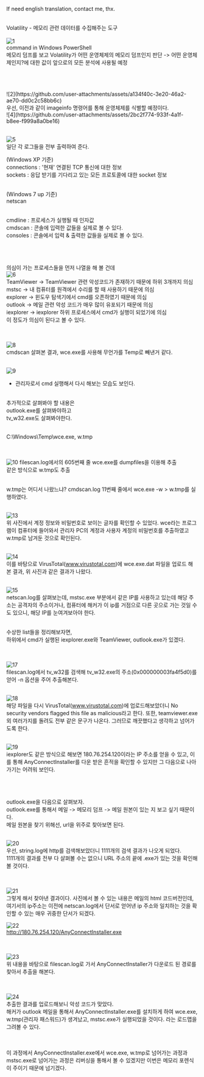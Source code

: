 If need english translation, contact me, thx.<br><br> 


  Volatility - 메모리 관련 데이터를 수집해주는 도구<br><br>
![1](https://github.com/user-attachments/assets/28f69dbf-46ca-4d68-a9f3-8b42185baa13)<br>
command in Windows PowerShell<br>
메모리 덤프를 보고 Volatility가 어떤 운영체제의 메모리 덤프인지 판단 -> 어떤 운영체제인지?에 대한 값이 앞으로의 모든 분석에 사용될 예정<br><br><br>

<br>
![2](https://github.com/user-attachments/assets/a134f40c-3e20-46a2-ae70-dd0c2c58bb6c)<br>
우선, 이전과 같이 imageinfo 명령어를 통해 운영체제를 식별할 예정이다.<br>
![4](https://github.com/user-attachments/assets/2bc2f774-933f-4a1f-b8ee-f999a8a0be16)
<br><br>


![5](https://github.com/user-attachments/assets/02abcbc0-4202-4d78-9991-6cfc3640c096)<br>
일단 각 로그들을 전부 출력하여 준다.<br>

(Windows XP 기준)<br>
connections : '현재' 연결된 TCP 통신에 대한 정보<br>
sockets : 응답 받기를 기다리고 있는 모든 프로토콜에 대한 socket 정보<br><br>

(Windows 7 up 기준)<br>
netscan<br><br>

cmdline : 프로세스가 실행될 때 인자값<br>
cmdscan : 콘솔에 입력한 값들을 실제로 볼 수 있다.<br>
consoles : 콘솔에서 입력 & 출력한 값들을 실제로 볼 수 있다.<br><br><br><br>

의심이 가는 프로세스들을 먼저 나열을 해 볼 건데<br>
![6](https://github.com/user-attachments/assets/4da0ffed-91e1-41a7-a78e-baf10ac8a46b)<br>
TeamViewer -> TeamViewer 관련 악성코드가 존재하기 때문에 하위 3개까지 의심<br>
mstsc -> 내 컴퓨터를 원격에서 수리를 할 때 사용하기 때문에 의심<br>
explorer -> 윈도우 탐색기에서 cmd를 오픈하였기 때문에 의심<br>
outlook -> 메일 관련 악성 코드가 매우 많이 유포되기 때문에 의심<br>
iexplorer -> iexplorer 하위 프로세스에서 cmd가 실행이 되었기에 의심<br>
이 정도가 의심이 된다고 볼 수 있다.<br><br><br>

![8](https://github.com/user-attachments/assets/c79cc436-7b40-4fd8-b7d7-f4cbbaa32b91)<br>
cmdscan 살펴본 결과, wce.exe를 사용해 무언가를 Temp로 빼낸거 같다.<br><br>

![9](https://github.com/user-attachments/assets/45f0bf93-22b5-4c50-8bc3-0b797bd8409e)<br>
+ 관리자로서 cmd 실행해서 다시 해보는 모습도 보인다.<br><br>

추가적으로 살펴봐야 할 내용은<br>
outlook.exe를 살펴봐야하고<br>
tv_w32.exe도 살펴봐야한다.<br><br>

C:\Windows\Temp\wce.exe, w.tmp<br><br><br>

![10](https://github.com/user-attachments/assets/0007722d-f5e2-47c8-b8ba-b7b11a7620a6)
filescan.log에서의 605번째 줄 wce.exe를 dumpfiles을 이용해 추출<br>
같은 방식으로 w.tmp도 추출<br><br>

w.tmp는 어디서 나왔느냐? cmdscan.log 11번째 줄에서 wce.exe -w > w.tmp를 실행하였다.<br><br>

![13](https://github.com/user-attachments/assets/5c88dfc9-515e-474e-a285-3656123a0aca)<br>
위 사진에서 계정 정보와 비밀번호로 보이는 글자를 확인할 수 있었다. wce라는 프로그램이 컴퓨터에 들어와서 관리자 PC의 계정과 사용자 계정의 비밀번호를 추출하였고 w.tmp로 남겨둔 것으로 확인된다.<br><br>

![14](https://github.com/user-attachments/assets/5013b53c-625a-43e6-9919-d037d7401b2c)<br>
이를 바탕으로 VirusTotal(www.virustotal.com)에 wce.exe.dat 파일을 업로드 해 본 결과,
위 사진과 같은 결과가 나왔다.<br><br>


![15](https://github.com/user-attachments/assets/12af3b20-684b-4eda-93a9-1e9466dddde2)<br>
netscan.log를 살펴보는데, mstsc.exe 부분에서 같은 IP를 사용하고 있는데 해당 주소는 공격자의 주소이거나, 컴퓨터에 해커가 이 ip를 거점으로 다른 곳으로 가는 것일 수도 있으니, 해당 IP를 눈여겨보아야 한다.<br><br>

수상한 list들을 정리해보자면,<br>
하위에서 cmd가 실행된 iexplorer.exe와 TeamViewer, outlook.exe가 있겠다.<br><br><br>


![17](https://github.com/user-attachments/assets/8389db98-2fe3-47d1-928c-e5a6e3a21b6a)<br>
filescan.log에서 tv_w32를 검색해 tv_w32.exe의 주소(0x000000003fa4f5d0)를 얻어 -n 옵션을 주어 추출해본다.<br><br>


![18](https://github.com/user-attachments/assets/9d1ea631-5e79-4d28-ac2d-72fd07604e30)<br>
해당 파일을 다시 VirusTotal(www.virustotal.com)에 업로드해보았더니 No security vendors flagged this file as malicious라고 한다. 또한, teamviewer.exe 외 여러가지를 돌려도 전부 같은 문구가 나온다. 그러므로 깨끗했다고 생각하고 넘어가도록 한다.<br><br>

![19](https://github.com/user-attachments/assets/a5fe2387-d8b3-4f49-a5ca-8315b663c45c)<br>
iexplorer도 같은 방식으로 해보면 180.76.254.120이라는 IP 주소를 얻을 수 있고, 이를 통해 AnyConnectInstaller를 다운 받은 흔적을 확인할 수 있지만 그 다음으로 나아가기는 어려워 보인다. <br><br><br><br>


outlook.exe을 다음으로 살펴보자.<br>
outlook.exe를 통해서 메일 -> 메모리 덤프 -> 메일 원본이 있는 지 보고 싶기 때문이다.<br>
메일 원본을 찾기 위해선, url을 위주로 찾아보면 된다.<br><br>

![20](https://github.com/user-attachments/assets/ede6246e-9ae2-4111-9f30-7c495030bfbf)<br>
우선, string.log에 http를 검색해보았더니 1111개의 검색 결과가 나오게 되었다.<br>
1111개의 결과를 전부 다 살펴볼 수는 없으니 URL 주소의 끝에 .exe가 있는 것을 확인해 볼 것이다.<br><br><br>


![21](https://github.com/user-attachments/assets/a60b96af-81fd-404f-969d-2cd5ef9b1e45)<br>
그렇게 해서 찾아낸 결과이다. 사진에서 볼 수 있는 내용은 메일의 html 코드버전인데, 여기서의 ip주소는 이전에 netscan.log에서 단서로 얻어낸 ip 주소와 일치하는 것을 확인할 수 있는 매우 귀중한 단서가 되겠다.<br>


![22](https://github.com/user-attachments/assets/c399c856-71cf-408f-bcd2-4595a4155cae)<br>
http://180.76.254.120/AnyConnectInstaller.exe<br><br><br>


![23](https://github.com/user-attachments/assets/2ef26736-ba0a-490c-9535-e87fe7fe2694)<br>
위 내용을 바탕으로 filescan.log로 가서 AnyConnectInstaller가 다운로드 된 경로를 찾아서 추출을 해본다.<br><br><br>


![24](https://github.com/user-attachments/assets/3fa948e3-28be-49e5-a23f-30214f40bb12)<br>
추출한 결과를 업로드해보니 악성 코드가 맞았다.<br>
해커가 outlook 메일을 통해서 AnyConnectInstaller.exe를 설치하게 하여 wce.exe, w.tmp(관리자 패스워드)가 생겨났고, mstsc.exe가 실행되었을 것이다. 라는 로드맵을 그려볼 수 있다.<br><br><br>

이 과정에서 AnyConnectInstaller.exe에서 wce.exe, w.tmp로 넘어가는 과정과 mstsc.exe로 넘어가는 과정은 리버싱을 통해서 볼 수 있겠지만 이번은 메모리 포렌식이 주이기 때문에 넘기겠다.<br>







